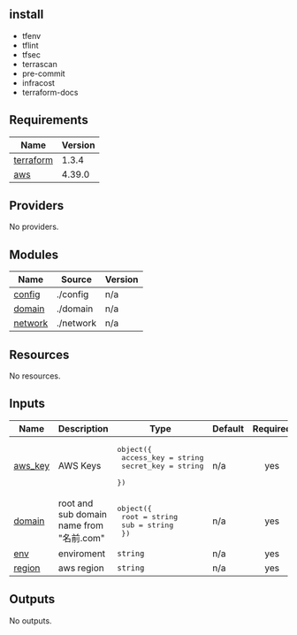 ## install
- tfenv
- tflint
- tfsec
- terrascan
- pre-commit
- infracost
- terraform-docs
<!-- BEGINNING OF PRE-COMMIT-TERRAFORM DOCS HOOK -->
## Requirements

| Name | Version |
|------|---------|
| <a name="requirement_terraform"></a> [terraform](#requirement\_terraform) | 1.3.4 |
| <a name="requirement_aws"></a> [aws](#requirement\_aws) | 4.39.0 |

## Providers

No providers.

## Modules

| Name | Source | Version |
|------|--------|---------|
| <a name="module_config"></a> [config](#module\_config) | ./config | n/a |
| <a name="module_domain"></a> [domain](#module\_domain) | ./domain | n/a |
| <a name="module_network"></a> [network](#module\_network) | ./network | n/a |

## Resources

No resources.

## Inputs

| Name | Description | Type | Default | Required |
|------|-------------|------|---------|:--------:|
| <a name="input_aws_key"></a> [aws\_key](#input\_aws\_key) | AWS Keys | <pre>object({<br>    access_key = string<br>    secret_key = string<br>  })</pre> | n/a | yes |
| <a name="input_domain"></a> [domain](#input\_domain) | root and sub domain name from "名前.com" | <pre>object({<br>    root = string<br>    sub  = string<br>  })</pre> | n/a | yes |
| <a name="input_env"></a> [env](#input\_env) | enviroment | `string` | n/a | yes |
| <a name="input_region"></a> [region](#input\_region) | aws region | `string` | n/a | yes |

## Outputs

No outputs.
<!-- END OF PRE-COMMIT-TERRAFORM DOCS HOOK -->
